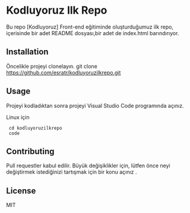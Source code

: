 # Kodluyoruz Ilk Repo
Bu repo [Kodluyoruz] Front-end eğitiminde oluşturduğumuz ilk repo, içerisinde bir adet README dosyası,bir adet de index.html barındırıyor.

## Installation
Öncelikle projeyi clonelayın.
git clone https://github.com/esratr/kodluyoruzilkrepo.git

## Usage
Projeyi kodladıktan sonra projeyi Visual Studio Code programında açınız.

Linux için 
```
 cd kodluyoruzilkrepo
 code
 ```
## Contributing

 Pull requestler kabul edilir. Büyük değişiklikler için, lütfen önce neyi değiştirmek istediğinizi tartışmak için bir konu açınız . 

## License

MIT


